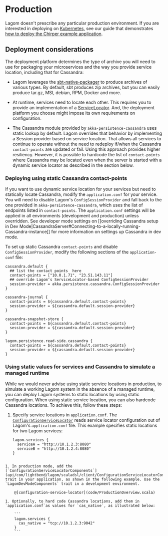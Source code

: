 # Production

Lagom doesn't prescribe any particular production environment. If you are interested in deploying on [Kubernetes](https://kubernetes.io/), see our guide that demonstrates [how to deploy the Chirper example application](https://developer.lightbend.com/guides/lagom-kubernetes-k8s-deploy-microservices/).


## Deployment considerations

The deployment platform determines the type of archive you will need to use for packaging your microservices and the way you provide service location, including that for Cassandra:

* Lagom leverages the [sbt-native-packager](http://www.scala-sbt.org/sbt-native-packager/) to produce archives of various types. By default, sbt produces zip archives, but you can easily produce tar.gz, MSI, debian, RPM, Docker and more.

* At runtime, services need to locate each other. This requires you to provide an implementation of a  [ServiceLocator](api/com/lightbend/lagom/scaladsl/api/ServiceLocator.html). And, the deployment platform you choose might impose its own requirements on configuration.

* The Cassandra module provided by `akka-persistence-cassandra` uses static lookup by default. Lagom overrides that behavior by implementing a Session provider based on service location. That allows all services to continue to operate without the need to redeploy if/when the Cassandra `contact-points` are updated or fail. Using this approach provides higher resiliency. However, it is possible to hardcode the list of `contact-points` where Cassandra may be located even when the server is started with a dynamic service locator as described in the section below.

### Deploying using static Cassandra contact-points

If you want to use dynamic service location for your services but need to statically locate Cassandra, modify the `application.conf` for your service. You will need to disable Lagom's `ConfigSessionProvider` and fall back to the one provided in `akka-persistence-cassandra`, which uses the list of endpoints listed in `contact-points`. The `application.conf` settings will be applied in all environments (development and production) unless overridden. See developer mode settings on [[overriding Cassandra setup in Dev Mode|CassandraServer#Connecting-to-a-locally-running-Cassandra-instance]] for more information on settings up Cassandra in dev mode.

To set up static Cassandra `contact-points` and disable `ConfigSessionProvider`, modify the following sections of the `application-conf` file:

```
cassandra.default {
  ## list the contact points  here
  contact-points = ["10.0.1.71", "23.51.143.11"]
  ## override Lagom’s ServiceLocator-based ConfigSessionProvider
  session-provider = akka.persistence.cassandra.ConfigSessionProvider
}

cassandra-journal {
  contact-points = ${cassandra.default.contact-points}
  session-provider = ${cassandra.default.session-provider}
}

cassandra-snapshot-store {
  contact-points = ${cassandra.default.contact-points}
  session-provider = ${cassandra.default.session-provider}
}

lagom.persistence.read-side.cassandra {
  contact-points = ${cassandra.default.contact-points}
  session-provider = ${cassandra.default.session-provider}
}
```

### Using static values for services and Cassandra to simulate a managed runtime

While we would never advise using static service locations in production, to simulate a working Lagom system in the absence of a managed runtime, you can deploy Lagom systems to static locations by using static configuration. When using static service location, you can also hardcode Cassandra locations. To achieve this, follow these steps:

1. Specify service locations in `application.conf`.
    The [`ConfigurationServiceLocator`](api/com/lightbend/lagom/scaladsl/client/ConfigurationServiceLocator.html) reads service locator configuration out of Lagom's `application.conf` file.  This example specifies static locations for two Lagom services:

    ```
    lagom.services {
      serviceA = "http://10.1.2.3:8080"
      serviceB = "http://10.1.2.4:8080"
    }
```

1. In production mode, add the [`ConfigurationServiceLocatorComponents`](api/com/lightbend/lagom/scaladsl/client/ConfigurationServiceLocatorComponents.html) trait in your application, as shown in the following example. Use the `LagomDevModeComponents` trait in a development environment.

    @[configuration-service-locator](code/ProductionOverview.scala)

1. Optionally, to hard code Cassandra locations, add them in `application.conf`as values for `cas_native`, as illustrated below:

    ```
    lagom.services {
      cas_native = "tcp://10.1.2.3:9042"
    }
    ```



